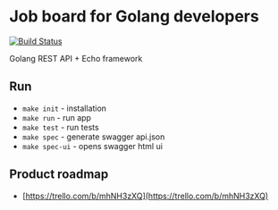 # Job board for Golang developers

[![Build Status](https://travis-ci.org/maratgaliev/golangjobs.svg?branch=master)](https://travis-ci.org/maratgaliev/golangjobs)

Golang REST API + Echo framework

## Run

- `make init` - installation
- `make run`  - run app
- `make test` - run tests
- `make spec` - generate swagger api.json
- `make spec-ui` - opens swagger html ui

## Product roadmap

- [https://trello.com/b/mhNH3zXQ](https://trello.com/b/mhNH3zXQ)
